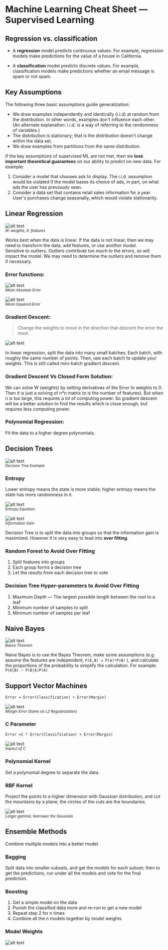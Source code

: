 # Machine Learning Cheat Sheet — Supervised Learning

## Regression vs. classification
* A **regression** model predicts continuous values. For example, regression models make predictions for the value of a house in California.

* A **classification** model predicts discrete values. For example, classification models make predictions whether an email message is spam or not spam.

## Key Assumptions
The following three basic assumptions guide generalization:

* We draw examples independently and identically (i.i.d) at random from the distribution. In other words, examples don't influence each other. (An alternate explanation: i.i.d. is a way of referring to the randomness of variables.)
* The distribution is stationary; that is the distribution doesn't change within the data set.
* We draw examples from partitions from the same distribution.

If the key assumptions of supervised ML are not met, then we **lose important theoretical guarantees** on our ability to predict on new data. For example:

1. Consider a model that chooses ads to display. The i.i.d. assumption would be violated if the model bases its choice of ads, in part, on what ads the user has previously seen.
2. Consider a data set that contains retail sales information for a year. User's purchases change seasonally, which would violate stationarity.

## Linear Regression
![alt text](eqn_linear_reg.png) <br />
<small>*W: weights; X: features*</small>

Works best when the data is linear. If the data is not linear, then we may need to transform the data, add features, or use another model. <br />
Sensitive to outliers. Outliers contribute too much to the errors, so will impact the model. We may need to determine the outliers and remove them if necessary.

### Error functions:
![alt text](eqn_abs_error.png) <br />
<small>*Mean Absolute Error*</small>

![alt text](eqn_sqr_error.png) <br />
<small>*Mean Squared Error*</small>

### Gradient Descent:
> Change the weights to move in the direction that descent the error the most.

![alt text](eqn_gradient_descent.png)

In linear regression, split the data into many small batches. Each batch, with roughly the same number of points. Then, use each batch to update your weights. This is still called mini-batch gradient descent.

### Gradient Descent Vs Closed Form Solution:
We can solve W (weights) by setting derivatives of the Error to weights to 0. Then it is just a solving of n*n matrix (n is the number of features). But when n is too large, this requires a lot of computing power. So gradient descent will be a better solution to find the results which is close enough, but requires less computing power.

### Polynomial Regression:
Fit the data to a higher degree polynomials.

## Decision Trees
![alt text](decision_tree.png) <br />
<small>*Decision Tree Example*</small>

### Entropy
Lower entropy means the state is more stable; higher entropy means the state has more randomness in it.

![alt text](eqn_entropy.png) <br />
<small>*Entropy Equation*</small>

![alt text](eqn_information_gain.png) <br />
<small>*Information Gain*</small>

Decision Tree is to split the data into groups so that the information gain is maximized. However it is very easy to lead into **over fitting**.

### Random Forest to Avoid Over Fitting
1. Split features into groups
2. Each group forms a decision tree
3. Let the results from each decision tree to vote

### Decision Tree Hyper-parameters to Avoid Over Fitting
1. Maximum Depth — The largest possible length between the root to a leaf
2. Minimum number of samples to split
3. Minimum number of samples per leaf

## Naive Bayes
![alt text](eqn_bayes.png) <br />
<small>*Bayes Theorem*</small>

Naive Bayes is to use the Bayes Theorem, make some assumptions (e.g. assume the features are independent, `P(A,B) = P(A)*P(B)` ), and calculate the proportions of the probability to simplify the calculation. For example: `P(A|B) ~ P(B|A)P(A)`

## Support Vector Machines
`Error = Error(Classification) + Error(Margin)`

![alt text](svm.png) <br />
<small>*Margin Error (Same as L2 Regularization)*</small>

### C Parameter
`Error =C * Error(Classification) + Error(Margin)`

![alt text](svm_c.png) <br />
<small>*Impact of C*</small>

### Polynomial Kernel
Set a polynomial degree to separate the data.

### RBF Kernel
Project the points to a higher dimension with Gaussian distribution, and cut the mountains by a plane; the circles of the cuts are the boundaries.

![alt text](rbf.png) <br />
<small>*Larger gamma, Narrower the Gaussian*</small>

## Ensemble Methods
Combine multiple models into a better model.

### Bagging
Split data into smaller subsets, and get the models for each subset; then to get the predictions, run under all the models and vote for the final prediction.

### Boosting
1. Get a simple model on the data
2. Punish the classified data more and re-run to get a new model
3. Repeat step 2 for n times
4. Combine all the n models together by model weights

### Model Weights
![alt text](eqn_model_weights.png) <br />
